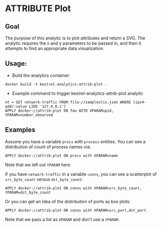 # ATTRIBUTE Plot

## Goal
The purpose of this analytic is to plot attributes and return a SVG. The analytic requires the x and y parameters to be passed in, and then it attempts to find an appropriate data visualization.


## Usage: 
- Build the analytics container:
```
docker build -t kestrel-analytics-attrib-plot .
```

- Example command to trigger kestrel-analytics-attrib-plot analytic
```
nt = GET network-traffic FROM file://samplestix.json WHERE [ipv4-addr:value LIKE '127.0.0.1']
APPLY docker://attrib-plot ON foo WITH XPARAM=pid, YPARAM=number_observed
```

## Examples

Assume you have a variable `procs` with `process` entities.  You can see a distribution of count of process names via:
```
APPLY docker://attrib-plot ON procs with XPARAM=name
```
Note that we left out `YPARAM` here.

If you have `network-traffic` in a variable `conns`, you can see a scatterplot of `src_byte_count` versus `dst_byte_count`:
```
APPLY docker://attrib-plot ON conns with XPARAM=src_byte_count, YPARAM=dst_byte_count
```

Or you can get an idea of the distribution of ports as box plots:
```
APPLY docker://attrib-plot ON conns with XPARAM=src_port,dst_port
```
Note that we pass a list as `XPARAM` and don't use a `YPARAM`.
